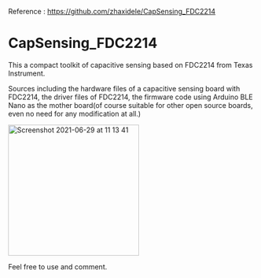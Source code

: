 Reference : https://github.com/zhaxidele/CapSensing_FDC2214


# CapSensing_FDC2214
This a compact toolkit of capacitive sensing based on FDC2214 from Texas Instrument.

Sources including the hardware files of a capacitive sensing board with FDC2214, the driver files of FDC2214, the firmware code using Arduino BLE Nano as the mother board(of course suitable for other open source boards, even no need for any modification at all.)



<img width="266" alt="Screenshot 2021-06-29 at 11 13 41" src="https://user-images.githubusercontent.com/12549420/140576196-9c489392-7e96-48a2-999e-5215f5439872.png">

Feel free to use and comment. 
